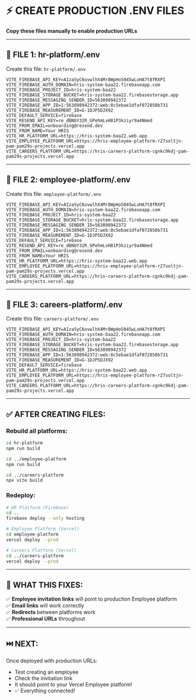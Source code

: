 # ⚡ CREATE PRODUCTION .ENV FILES

**Copy these files manually to enable production URLs**

---

## 📁 **FILE 1: hr-platform/.env**

Create this file: `hr-platform/.env`

```env
VITE_FIREBASE_API_KEY=AIzaSyC6ovwlhX4Mr8WpHoS045wLxHA7t8fRXPI
VITE_FIREBASE_AUTH_DOMAIN=hris-system-baa22.firebaseapp.com
VITE_FIREBASE_PROJECT_ID=hris-system-baa22
VITE_FIREBASE_STORAGE_BUCKET=hris-system-baa22.firebasestorage.app
VITE_FIREBASE_MESSAGING_SENDER_ID=563898942372
VITE_FIREBASE_APP_ID=1:563898942372:web:8c5ebae1dfaf072858b731
VITE_FIREBASE_MEASUREMENT_ID=G-1DJP5DJX92
VITE_DEFAULT_SERVICE=firebase
VITE_RESEND_API_KEY=re_dBNbY32R_GPehmLvH81P3kziyr9a4Nmed
VITE_FROM_EMAIL=onboarding@resend.dev
VITE_FROM_NAME=Your HRIS
VITE_HR_PLATFORM_URL=https://hris-system-baa22.web.app
VITE_EMPLOYEE_PLATFORM_URL=https://hris-employee-platform-r27soltjn-pam-pam29s-projects.vercel.app
VITE_CAREERS_PLATFORM_URL=https://hris-careers-platform-cgnkc9kdj-pam-pam29s-projects.vercel.app
```

---

## 📁 **FILE 2: employee-platform/.env**

Create this file: `employee-platform/.env`

```env
VITE_FIREBASE_API_KEY=AIzaSyC6ovwlhX4Mr8WpHoS045wLxHA7t8fRXPI
VITE_FIREBASE_AUTH_DOMAIN=hris-system-baa22.firebaseapp.com
VITE_FIREBASE_PROJECT_ID=hris-system-baa22
VITE_FIREBASE_STORAGE_BUCKET=hris-system-baa22.firebasestorage.app
VITE_FIREBASE_MESSAGING_SENDER_ID=563898942372
VITE_FIREBASE_APP_ID=1:563898942372:web:8c5ebae1dfaf072858b731
VITE_FIREBASE_MEASUREMENT_ID=G-1DJP5DJX92
VITE_DEFAULT_SERVICE=firebase
VITE_RESEND_API_KEY=re_dBNbY32R_GPehmLvH81P3kziyr9a4Nmed
VITE_FROM_EMAIL=onboarding@resend.dev
VITE_FROM_NAME=Your HRIS
VITE_HR_PLATFORM_URL=https://hris-system-baa22.web.app
VITE_EMPLOYEE_PLATFORM_URL=https://hris-employee-platform-r27soltjn-pam-pam29s-projects.vercel.app
VITE_CAREERS_PLATFORM_URL=https://hris-careers-platform-cgnkc9kdj-pam-pam29s-projects.vercel.app
```

---

## 📁 **FILE 3: careers-platform/.env**

Create this file: `careers-platform/.env`

```env
VITE_FIREBASE_API_KEY=AIzaSyC6ovwlhX4Mr8WpHoS045wLxHA7t8fRXPI
VITE_FIREBASE_AUTH_DOMAIN=hris-system-baa22.firebaseapp.com
VITE_FIREBASE_PROJECT_ID=hris-system-baa22
VITE_FIREBASE_STORAGE_BUCKET=hris-system-baa22.firebasestorage.app
VITE_FIREBASE_MESSAGING_SENDER_ID=563898942372
VITE_FIREBASE_APP_ID=1:563898942372:web:8c5ebae1dfaf072858b731
VITE_FIREBASE_MEASUREMENT_ID=G-1DJP5DJX92
VITE_DEFAULT_SERVICE=firebase
VITE_HR_PLATFORM_URL=https://hris-system-baa22.web.app
VITE_EMPLOYEE_PLATFORM_URL=https://hris-employee-platform-r27soltjn-pam-pam29s-projects.vercel.app
VITE_CAREERS_PLATFORM_URL=https://hris-careers-platform-cgnkc9kdj-pam-pam29s-projects.vercel.app
```

---

## ✅ **AFTER CREATING FILES:**

### **Rebuild all platforms:**

```bash
cd hr-platform
npm run build

cd ../employee-platform
npm run build

cd ../careers-platform
npx vite build
```

### **Redeploy:**

```bash
# HR Platform (Firebase)
cd ..
firebase deploy --only hosting

# Employee Platform (Vercel)
cd employee-platform
vercel deploy --prod

# Careers Platform (Vercel)
cd ../careers-platform
vercel deploy --prod
```

---

## 🎯 **WHAT THIS FIXES:**

✅ **Employee invitation links** will point to production Employee platform  
✅ **Email links** will work correctly  
✅ **Redirects** between platforms work  
✅ **Professional URLs** throughout  

---

## ⏭️ **NEXT:**

Once deployed with production URLs:
- Test creating an employee
- Check the invitation link
- It should point to your Vercel Employee platform!
- ✅ Everything connected!


